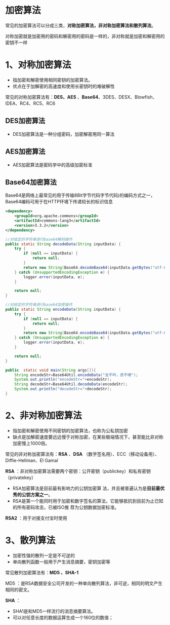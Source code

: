 # 加密算法

常见的加密算法可以分成三类，**对称加密算法，非对称加密算法和散列算法**。

对称加密就是加密用的密码和解密用的密码是一样的，非对称就是加密和解密用的密钥不一样

# 1、对称加密算法

*   指加密和解密使用相同密钥的加密算法。
*   优点在于加解密的高速度和使用长密钥时的难破解性

常见的对称加密算法有：**DES、AES** 、**Base64**、3DES、DESX、Blowfish、IDEA、RC4、RC5、RC6

## DES加密算法

*   DES加密算法是一种分组密码，加密解密用同一算法

## AES加密算法

*   AES加密算法是密码学中的高级加密标准

## Base64加密算法

Base64是网络上最常见的用于传输8Bit字节代码字节代码)的编码方式之一，Base64编码可用于在HTTP环境下传递较长的标识信息

```xml
<dependency>
    <groupId>org.apache.commons</groupId>
    <artifactId>commons-lang3</artifactId>
    <version>3.3.2</version>
</dependency>
```

```java
//对给定的字符串进行base64解码操作
public static String decodeData(String inputData) {
    try {
        if (null == inputData) {
            return null;
        }
        return new String(Base64.decodeBase64(inputData.getBytes("utf-8")), "utf-8");
    } catch (UnsupportedEncodingException e) {
        logger.error(inputData, e);
    }

    return null;
}

//对给定的字符串进行base64加密操作
public static String encodeData(String inputData) {
    try {
        if (null == inputData) {
            return null;
        }
        return new String(Base64.encodeBase64(inputData.getBytes("utf-8")), "utf-8");
    } catch (UnsupportedEncodingException e) {
        logger.error(inputData, e);
    }

    return null;
}

public  static void main(String args[]){
    String encodeStr=Base64Util.encodeData("龙不吟，虎不啸");
    System.out.println("encodeStr="+encodeStr);
    String decodeStr=Base64Util.decodeData(encodeStr);
    System.out.println("decodeStr="+decodeStr);
}
```



# 2、非对称加密算法

*   指加密和解密使用不同密钥的加密算法，也称为公私钥加密
*   缺点是加解密速度要远远慢于对称加密，在某些极端情况下，甚至能比非对称加密慢上1000倍。

常见的非对称加密算法有：**RSA** 、**DSA** （数字签名用）、ECC（移动设备用）、Diffie-Hellman、El Gamal



**RSA** ：非对称加密算法需要两个密钥：公开密钥（publickey）和私有密钥（privatekey）

*   RSA加密算法是目前最有影响力的公钥加密算 法，并且被普遍认为是**目前最优秀的公钥方案之一**。
*   RSA是第一个能同时用于加密和数宇签名的算法，它能够抵抗到目前为止已知的所有密码攻击，已被ISO推 荐为公钥数据加密标准。

**RSA2** ：用于对接支付宝时使用





# 3、散列算法

*   加密性强的散列一定是不可逆的
*   单向散列函数一般用于产生消息摘要，密钥加密等

常见散列加密算法有：**MD5 、SHA-1** 

MD5 ：是RSA数据安全公司开发的一种单向散列算法，非可逆，相同的明文产生相同的密文。

 **SHA** ：

*   SHA1是和MD5一样流行的消息摘要算法。
*   可以对任意长度的数据运算生成一个160位的数值；